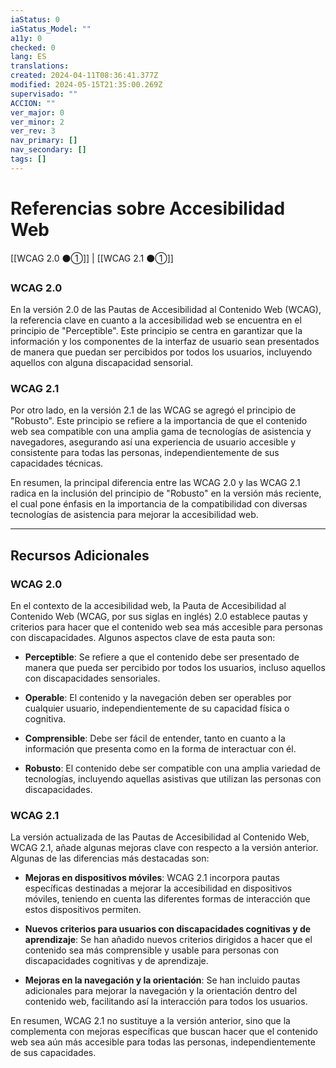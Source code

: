 ```yaml
---
iaStatus: 0
iaStatus_Model: ""
a11y: 0
checked: 0
lang: ES
translations: 
created: 2024-04-11T08:36:41.377Z
modified: 2024-05-15T21:35:00.269Z
supervisado: ""
ACCION: ""
ver_major: 0
ver_minor: 2
ver_rev: 3
nav_primary: []
nav_secondary: []
tags: []
---
```

# Referencias sobre Accesibilidad Web

[[WCAG 2.0 ⚫①]] | [[WCAG 2.1 ⚫①]]


### WCAG 2.0
En la versión 2.0 de las Pautas de Accesibilidad al Contenido Web (WCAG), la referencia clave en cuanto a la accesibilidad web se encuentra en el principio de "Perceptible". Este principio se centra en garantizar que la información y los componentes de la interfaz de usuario sean presentados de manera que puedan ser percibidos por todos los usuarios, incluyendo aquellos con alguna discapacidad sensorial.

### WCAG 2.1
Por otro lado, en la versión 2.1 de las WCAG se agregó el principio de "Robusto". Este principio se refiere a la importancia de que el contenido web sea compatible con una amplia gama de tecnologías de asistencia y navegadores, asegurando así una experiencia de usuario accesible y consistente para todas las personas, independientemente de sus capacidades técnicas.

En resumen, la principal diferencia entre las WCAG 2.0 y las WCAG 2.1 radica en la inclusión del principio de "Robusto" en la versión más reciente, el cual pone énfasis en la importancia de la compatibilidad con diversas tecnologías de asistencia para mejorar la accesibilidad web.


---
## Recursos Adicionales

### WCAG 2.0

En el contexto de la accesibilidad web, la Pauta de Accesibilidad al Contenido Web (WCAG, por sus siglas en inglés) 2.0 establece pautas y criterios para hacer que el contenido web sea más accesible para personas con discapacidades. Algunos aspectos clave de esta pauta son:

- **Perceptible**: Se refiere a que el contenido debe ser presentado de manera que pueda ser percibido por todos los usuarios, incluso aquellos con discapacidades sensoriales.
  
- **Operable**: El contenido y la navegación deben ser operables por cualquier usuario, independientemente de su capacidad física o cognitiva.

- **Comprensible**: Debe ser fácil de entender, tanto en cuanto a la información que presenta como en la forma de interactuar con él.

- **Robusto**: El contenido debe ser compatible con una amplia variedad de tecnologías, incluyendo aquellas asistivas que utilizan las personas con discapacidades.

### WCAG 2.1

La versión actualizada de las Pautas de Accesibilidad al Contenido Web, WCAG 2.1, añade algunas mejoras clave con respecto a la versión anterior. Algunas de las diferencias más destacadas son:

- **Mejoras en dispositivos móviles**: WCAG 2.1 incorpora pautas específicas destinadas a mejorar la accesibilidad en dispositivos móviles, teniendo en cuenta las diferentes formas de interacción que estos dispositivos permiten.

- **Nuevos criterios para usuarios con discapacidades cognitivas y de aprendizaje**: Se han añadido nuevos criterios dirigidos a hacer que el contenido sea más comprensible y usable para personas con discapacidades cognitivas y de aprendizaje.

- **Mejoras en la navegación y la orientación**: Se han incluido pautas adicionales para mejorar la navegación y la orientación dentro del contenido web, facilitando así la interacción para todos los usuarios.

En resumen, WCAG 2.1 no sustituye a la versión anterior, sino que la complementa con mejoras específicas que buscan hacer que el contenido web sea aún más accesible para todas las personas, independientemente de sus capacidades.
